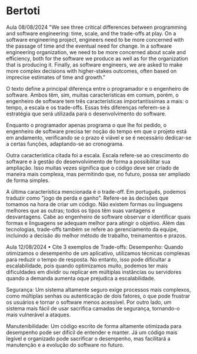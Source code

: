 # Bertoti

Aula 08/08/2024
"We see three critical differences between programming and software engineering: time, scale, and the trade-offs at play. On a software engineering project, engineers need to be more concerned with the passage of time and the eventual need for change. In a software engineering organization, we need to be more concerned about scale and efficiency, both for the software we produce as well as for the organization that is producing it. Finally, as software engineers, we are asked to make more complex decisions with higher-stakes outcomes, often based on imprecise estimates of time and growth."

O texto define a principal diferença entre o programador e o engenheiro de software. Ambos têm, sim, muitas características em comum, porém, o engenheiro de software tem três características importantíssimas a mais: o tempo, a escala e os trade-offs. Essas três diferenças referem-se à estratégia que será utilizada para o desenvolvimento do software.

Enquanto o programador apenas programa o que lhe foi pedido, o engenheiro de software precisa ter noção do tempo em que o projeto está em andamento, verificando se o prazo é viável e se é necessário dedicar-se a certas funções, adaptando-se ao cronograma.

Outra característica citada foi a escala. Escala refere-se ao crescimento do software e à gestão do desenvolvimento de forma a possibilitar sua ampliação. Isso muitas vezes significa que o código deve ser criado de maneira mais complexa, mas permitindo que, no futuro, possa ser ampliado de forma simples.

A última característica mencionada é o trade-off. Em português, podemos traduzir como "jogo de perda e ganho". Refere-se às decisões que tomamos na hora de criar um código. Não existem formas ou linguagens melhores que as outras; todos os tipos têm suas vantagens e desvantagens. Cabe ao engenheiro de software observar e identificar quais formas e linguagens se adequam melhor para atingir o objetivo. Além das tecnologias, trade-offs também se refere ao gerenciamento da equipe, incluindo a decisão do melhor método de trabalho, treinamentos e prazos.

Aula 12/08/2024
• Cite 3 exemplos de Trade-offs:
Desempenho: Quando otimizamos o desempenho de um aplicativo, utilizamos técnicas complexas para reduzir o tempo de resposta. No entanto, isso pode dificultar a escalabilidade, pois quando optimizamos muito, podemos ter mais dificuldades em dividir ou replicar em múltiplas instâncias ou servidores quando a demanda aumenta oque prejudica a escalabilidade.

Segurança: Um sistema altamente seguro exige processos mais complexos, como múltiplas senhas ou autenticação de dois fatores, o que pode frustrar os usuários e tornar o software menos acessível. Por outro lado, um sistema mais fácil de usar sacrifica camadas de segurança, tornando-o mais vulnerável a ataques.

Manutenibilidade: Um código escrito de forma altamente otimizada para desempenho pode ser difícil de entender e manter. Já um código mais legível e organizado pode sacrificar o desempenho, mas facilitará a manutenção e a evolução do software no futuro.